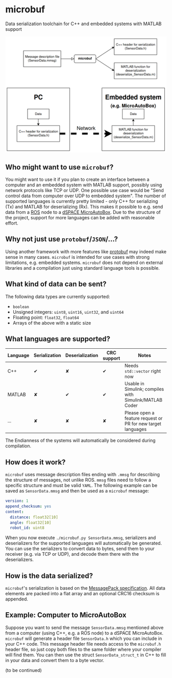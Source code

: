 # microbuf
Data serialization toolchain for C++ and embedded systems with MATLAB support

![Usage of microbuf](doc/microbuf-principle.png)

## Who might want to use `microbuf`?
You might want to use it if you plan to create an interface between a computer and an embedded system with MATLAB support, possibly using network protocols like TCP or UDP. 
One possible use case would be "Send control data from computer over UDP to embedded system". 
The number of supported languages is currently pretty limited - only C++ for serializing (Tx) and MATLAB for deserializing (Rx). 
This makes it possible to e.g. send data from a [ROS](https://www.ros.org/) node to a [dSPACE MicroAutoBox](https://www.dspace.com/en/inc/home/products/hw/micautob/microautobox2.cfm).
Due to the structure of the project, support for more languages can be added with reasonable effort.

## Why not just use `protobuf`/`JSON`/...?
Using another framework with more features like [protobuf](https://github.com/protocolbuffers/protobuf) may indeed make sense in many cases.
`microbuf` is intended for use cases with strong limitations, e.g. embedded systems.
`microbuf` does not depend on external libraries and a compilation just using standard language tools
is possible.

## What kind of data can be sent?
The following data types are currently supported:
 - `boolean`
 - Unsigned integers: `uint8`, `uint16`, `uint32`, and `uint64`
 - Floating point: `float32`, `float64`
 - Arrays of the above with a static size
 
## What languages are supported?

| Language | Serialization | Deserialization | CRC support | Notes |
|---|---|---|---|---|
| C++ | ✔ | ✘ | ✔ | Needs `std::vector` right now |
| MATLAB | ✘ | ✔ | ✔ |Usable in Simulink; compiles with Simulink/MATLAB Coder |
| ... | ✘ | ✘ | ✘ | Please open a feature request or PR for new target languages |

The Endianness of the systems will automatically be considered during compilation.

## How does it work?
`microbuf` uses message description files ending with `.mmsg` for describing the structure
of messages, not unlike ROS. 
`mmsg` files need to follow a specific structure and must be valid `YAML`. 
The following example can be saved as `SensorData.mmsg` and then be used as a `microbuf` message:

```yaml
version: 1
append_checksum: yes
content:
  distance: float32[10]
  angle: float32[10]
  robot_id: uint8
```

When you now execute `./microbuf.py SensorData.mmsg`, serializers and deserializers for the supported languages will automatically be generated.
You can use the serializers to convert data to bytes, send them to your receiver (e.g. via TCP or UDP), and decode them there with the deserializers.

## How is the data serialized?
`microbuf`'s serialization is based on the 
[MessagePack specification](https://github.com/msgpack/msgpack/blob/master/spec.md).
All data elements are packed into a flat array and an optional CRC16 checksum is appended.

## Example: Computer to MicroAutoBox
Suppose you want to send the message `SensorData.mmsg` mentioned above from a computer (using C++, e.g. a ROS node) to a dSPACE MicroAutoBox.
`microbuf` will generate a header file `SensorData.h` which you can include in your C++ code.
This message header file needs access to the `microbuf.h` header file, so just copy both files to the same folder where your compiler will find them.
You can then use the struct `SensorData_struct_t` in C++ to fill in your data and convert them to a byte vector.

(to be continued)